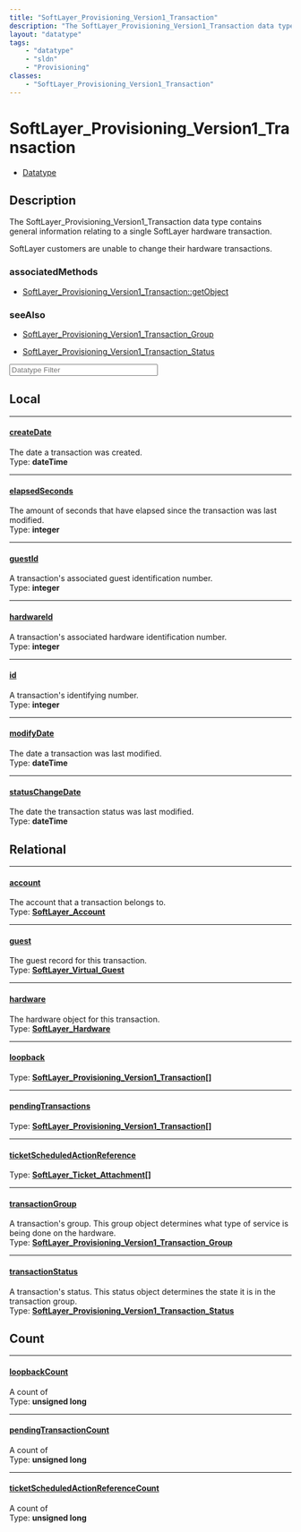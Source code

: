 ```yaml
---
title: "SoftLayer_Provisioning_Version1_Transaction"
description: "The SoftLayer_Provisioning_Version1_Transaction data type contains general information relating to a single SoftLayer ha... "
layout: "datatype"
tags:
    - "datatype"
    - "sldn"
    - "Provisioning"
classes:
    - "SoftLayer_Provisioning_Version1_Transaction"
---
```


# SoftLayer_Provisioning_Version1_Transaction
<div id='service-datatype'>
    <ul id='sldn-reference-tabs'>
        <li id='datatype'> <a href='/reference/datatypes/SoftLayer_Provisioning_Version1_Transaction' >Datatype</a></li>
    </ul>
</div>

## Description 


The SoftLayer_Provisioning_Version1_Transaction data type contains general information relating to a single SoftLayer hardware transaction. 

SoftLayer customers are unable to change their hardware transactions. 


### associatedMethods

*  [SoftLayer_Provisioning_Version1_Transaction::getObject](/reference/services/SoftLayer_Provisioning_Version1_Transaction/getObject )



### seeAlso

* [SoftLayer_Provisioning_Version1_Transaction_Group](/reference/services/SoftLayer_Provisioning_Version1_Transaction_Group )


* [SoftLayer_Provisioning_Version1_Transaction_Status](/reference/datatypes/SoftLayer_Provisioning_Version1_Transaction_Status )




<!-- Filer BEGIN -->
<div class="view-filters">
        <div class="clearfix">
            <div class="search-input-box">
                <input placeholder="Datatype Filter" onkeyup="titleSearch(inputId='prop-input', divId='properties', elementClass='prop-row')" 
                    type="text" id="prop-input" value="" size="30" maxlength="128" class="form-text">
            </div>
        </div>
</div>
<!-- Filer END -->

<div id="properties" class="content">
<div id="localProperties" class="prop-content" >

## Local
<div class="prop-row">

-----
[createDate]: #createdate
#### [createDate]
The date a transaction was created.  
<span class="type-label">Type: </span>**dateTime**  



</div>
<div class="prop-row">

-----
[elapsedSeconds]: #elapsedseconds
#### [elapsedSeconds]
The amount of seconds that have elapsed since the transaction was last modified.  
<span class="type-label">Type: </span>**integer**  



</div>
<div class="prop-row">

-----
[guestId]: #guestid
#### [guestId]
A transaction's associated guest identification number.  
<span class="type-label">Type: </span>**integer**  



</div>
<div class="prop-row">

-----
[hardwareId]: #hardwareid
#### [hardwareId]
A transaction's associated hardware identification number.  
<span class="type-label">Type: </span>**integer**  



</div>
<div class="prop-row">

-----
[id]: #id
#### [id]
A transaction's identifying number.  
<span class="type-label">Type: </span>**integer**  



</div>
<div class="prop-row">

-----
[modifyDate]: #modifydate
#### [modifyDate]
The date a transaction was last modified.  
<span class="type-label">Type: </span>**dateTime**  



</div>
<div class="prop-row">

-----
[statusChangeDate]: #statuschangedate
#### [statusChangeDate]
The date the transaction status was last modified.  
<span class="type-label">Type: </span>**dateTime**  



</div>
</div>
<!-- LOCAL PROPERTY END -->

<div id="relationalProperties"  class="prop-content" >

## Relational
<div class="prop-row">

-----
[account]: #account
#### [account]
The account that a transaction belongs to.  
<span class="type-label">Type: </span>**<a href='/reference/datatypes/SoftLayer_Account'>SoftLayer_Account </a>**  



</div>
<div class="prop-row">

-----
[guest]: #guest
#### [guest]
The guest record for this transaction.  
<span class="type-label">Type: </span>**<a href='/reference/datatypes/SoftLayer_Virtual_Guest'>SoftLayer_Virtual_Guest </a>**  



</div>
<div class="prop-row">

-----
[hardware]: #hardware
#### [hardware]
The hardware object for this transaction.  
<span class="type-label">Type: </span>**<a href='/reference/datatypes/SoftLayer_Hardware'>SoftLayer_Hardware </a>**  



</div>
<div class="prop-row">

-----
[loopback]: #loopback
#### [loopback]
  
<span class="type-label">Type: </span>**<a href='/reference/datatypes/SoftLayer_Provisioning_Version1_Transaction'>SoftLayer_Provisioning_Version1_Transaction[] </a>**  



</div>
<div class="prop-row">

-----
[pendingTransactions]: #pendingtransactions
#### [pendingTransactions]
  
<span class="type-label">Type: </span>**<a href='/reference/datatypes/SoftLayer_Provisioning_Version1_Transaction'>SoftLayer_Provisioning_Version1_Transaction[] </a>**  



</div>
<div class="prop-row">

-----
[ticketScheduledActionReference]: #ticketscheduledactionreference
#### [ticketScheduledActionReference]
  
<span class="type-label">Type: </span>**<a href='/reference/datatypes/SoftLayer_Ticket_Attachment'>SoftLayer_Ticket_Attachment[] </a>**  



</div>
<div class="prop-row">

-----
[transactionGroup]: #transactiongroup
#### [transactionGroup]
A transaction's group. This group object determines what type of service is being done on the hardware.  
<span class="type-label">Type: </span>**<a href='/reference/datatypes/SoftLayer_Provisioning_Version1_Transaction_Group'>SoftLayer_Provisioning_Version1_Transaction_Group </a>**  



</div>
<div class="prop-row">

-----
[transactionStatus]: #transactionstatus
#### [transactionStatus]
A transaction's status. This status object determines the state it is in the transaction group.  
<span class="type-label">Type: </span>**<a href='/reference/datatypes/SoftLayer_Provisioning_Version1_Transaction_Status'>SoftLayer_Provisioning_Version1_Transaction_Status </a>**  



</div>

## Count
<div class="prop-row">

-----
[loopbackCount]: #loopbackcount
#### [loopbackCount]
A count of    
<span class="type-label">Type: </span>**unsigned long**  



</div>
<div class="prop-row">

-----
[pendingTransactionCount]: #pendingtransactioncount
#### [pendingTransactionCount]
A count of    
<span class="type-label">Type: </span>**unsigned long**  



</div>
<div class="prop-row">

-----
[ticketScheduledActionReferenceCount]: #ticketscheduledactionreferencecount
#### [ticketScheduledActionReferenceCount]
A count of    
<span class="type-label">Type: </span>**unsigned long**  



</div>
</div>


